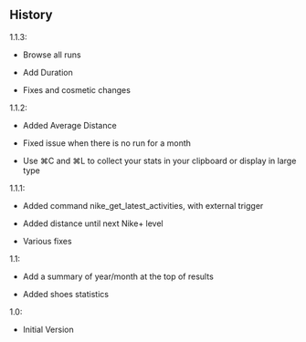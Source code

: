 ## History

1.1.3:

* Browse all runs

* Add Duration

* Fixes and cosmetic changes

1.1.2:

* Added Average Distance

* Fixed issue when there is no run for a month

* Use ⌘C and ⌘L to collect your stats in your clipboard or display in large type


1.1.1:

* Added command nike_get_latest_activities, with external trigger

* Added distance until next Nike+ level

* Various fixes

1.1:

* Add a summary of year/month at the top of results

* Added shoes statistics

1.0:

* Initial Version

